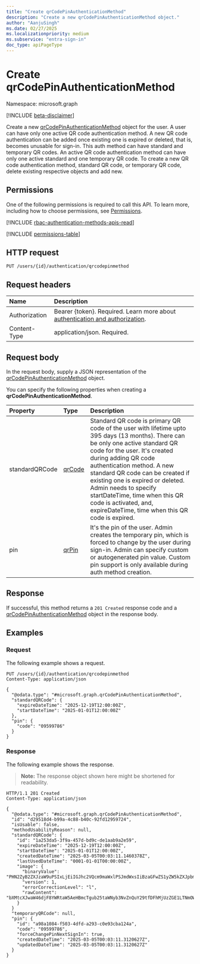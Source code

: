 ```yaml
---
title: "Create qrCodePinAuthenticationMethod"
description: "Create a new qrCodePinAuthenticationMethod object."
author: "AanjuSingh"
ms.date: 02/27/2025
ms.localizationpriority: medium
ms.subservice: "entra-sign-in"
doc_type: apiPageType
---
```


# Create qrCodePinAuthenticationMethod

Namespace: microsoft.graph

[!INCLUDE [beta-disclaimer](../../includes/beta-disclaimer.md)]

Create a new [qrCodePinAuthenticationMethod](../resources/qrcodepinauthenticationmethod.md) object for the user. A user can have only one active QR code authentication method. A new QR code authentication can be added once existing one is expired or deleted, that is, becomes unusable for sign-in. This auth method can have standard and temporary QR codes. An active QR code authentication method can have only one active standard and one temporary QR code. To create a new QR code authentication method, standard QR code, or temporary QR code, delete existing respective objects and add new.


## Permissions
One of the following permissions is required to call this API. To learn more, including how to choose permissions, see [Permissions](/graph/permissions-reference).

[!INCLUDE [rbac-authentication-methods-apis-read](../includes/rbac-for-apis/rbac-authentication-methods-apis-read.md)]

<!-- {
  "blockType": "permissions",
  "name": "authentication-put-qrcodepinmethod-permissions"
}
-->
[!INCLUDE [permissions-table](../includes/permissions/authentication-put-qrcodepinmethod-permissions.md)]

## HTTP request

<!-- {
  "blockType": "ignored"
}
-->
``` http
PUT /users/{id}/authentication/qrcodepinmethod
```

## Request headers

|Name|Description|
|:---|:---|
|Authorization|Bearer {token}. Required. Learn more about [authentication and authorization](/graph/auth/auth-concepts).|
|Content-Type|application/json. Required.|

## Request body

In the request body, supply a JSON representation of the [qrCodePinAuthenticationMethod](../resources/qrcodepinauthenticationmethod.md) object.

You can specify the following properties when creating a **qrCodePinAuthenticationMethod**.

|Property|Type|Description|
|:---|:---|:---|
|standardQRCode|[qrCode](../resources/qrcode.md)|Standard QR code is primary QR code of the user with lifetime upto 395 days (13 months). There can be only one active standard QR code for the user. It's created during adding QR code authentication method. A new standard QR code can be created if existing one is expired or deleted. Admin needs to specify startDateTime, time when this QR code is activated, and, expireDateTime, time when this QR code is expired.|
|pin|[qrPin](../resources/qrpin.md)|It's the pin of the user. Admin creates the temporary pin, which is forced to change by the user during sign-in. Admin can specify custom or autogenerated pin value. Custom pin support is only available during auth method creation.|

## Response

If successful, this method returns a `201 Created` response code and a [qrCodePinAuthenticationMethod](../resources/qrcodepinauthenticationmethod.md) object in the response body.

## Examples

### Request

The following example shows a request.
<!-- {
  "blockType": "request",
  "name": "create_qrcodepinauthenticationmethod_from_",
  "@odata.type": "microsoft.graph.qrCodePinAuthenticationMethod"
}
-->
``` http
PUT /users/{id}/authentication/qrcodepinmethod
Content-Type: application/json

{
  "@odata.type": "#microsoft.graph.qrCodePinAuthenticationMethod",
  "standardQRCode": {
    "expireDateTime": "2025-12-19T12:00:00Z",
    "startDateTime": "2025-01-01T12:00:00Z"
  },
  "pin": {
    "code": "09599786"
  }
}
```


### Response

The following example shows the response.
>**Note:** The response object shown here might be shortened for readability.
<!-- {
  "blockType": "response",
  "truncated": true,
  "@odata.type": "microsoft.graph.qrCodePinAuthenticationMethod"
}
-->
``` http
HTTP/1.1 201 Created
Content-Type: application/json

{
  "@odata.type": "#microsoft.graph.qrCodePinAuthenticationMethod",
  "id": "d29518d4-b99a-4c88-b40c-92fd12959724",
  "isUsable": false,
  "methodUsabilityReason": null,
  "standardQRCode": {
    "id": "1a253da5-3f9a-457d-bd9c-de1aab9a2e59",
    "expireDateTime": "2025-12-19T12:00:00Z",
    "startDateTime": "2025-01-01T12:00:00Z",
    "createdDateTime": "2025-03-05T00:03:11.1460378Z",
    "lastUsedDateTime": "0001-01-01T00:00:00Z",
    "image": {
      "binaryValue": "PHN2ZyB2ZXJzaW9uPSIxLjEiIGJhc2VQcm9maWxlPSJmdWxsIiBzaGFwZS1yZW5kZXJpbmc9ImNyaX...",
      "version": 1,
      "errorCorrectionLevel": "l",
      "rawContent": "bXMtcXJwaW46djF8YWRtaW5AeHBmcTgub25taWNyb3NvZnQuY29tfDFhMjUzZGE1LTNmOWEtNDU3ZC1iZDljLWRlMWFhYjlhMmU1OXwzNzYz..."
    }
  }
  "temporaryQRCode": null,
  "pin": {
    "id": "a98a1084-f503-4dfd-a293-c0e93cba124a",
    "code": "09599786",
    "forceChangePinNextSignIn": true,
    "createdDateTime": "2025-03-05T00:03:11.3120627Z",
    "updatedDateTime": "2025-03-05T00:03:11.3120627Z"
  }
}
```

